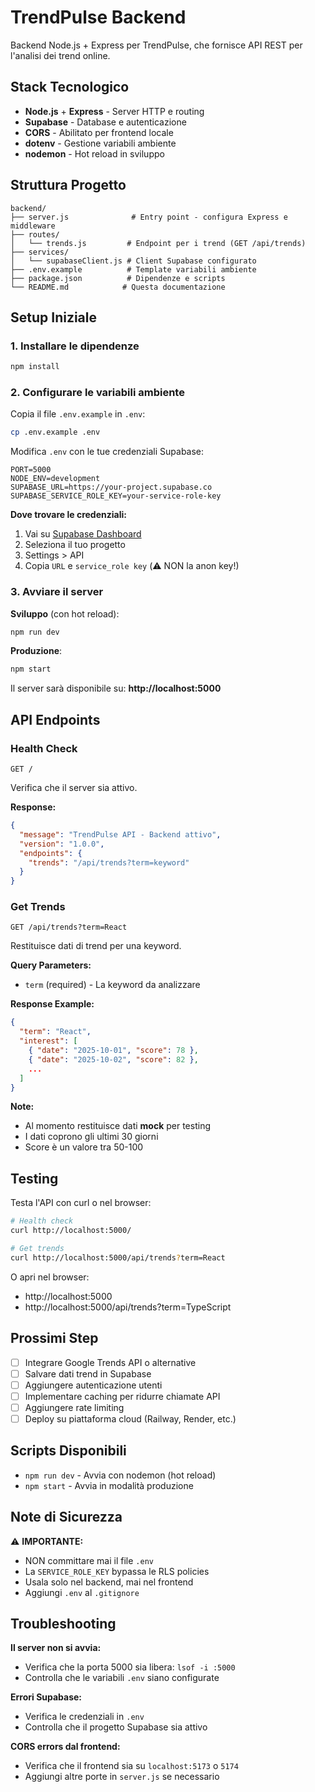 # TrendPulse Backend

Backend Node.js + Express per TrendPulse, che fornisce API REST per l'analisi dei trend online.

## Stack Tecnologico

- **Node.js** + **Express** - Server HTTP e routing
- **Supabase** - Database e autenticazione
- **CORS** - Abilitato per frontend locale
- **dotenv** - Gestione variabili ambiente
- **nodemon** - Hot reload in sviluppo

## Struttura Progetto

```
backend/
├── server.js              # Entry point - configura Express e middleware
├── routes/
│   └── trends.js         # Endpoint per i trend (GET /api/trends)
├── services/
│   └── supabaseClient.js # Client Supabase configurato
├── .env.example          # Template variabili ambiente
├── package.json          # Dipendenze e scripts
└── README.md            # Questa documentazione
```

## Setup Iniziale

### 1. Installare le dipendenze

```bash
npm install
```

### 2. Configurare le variabili ambiente

Copia il file `.env.example` in `.env`:

```bash
cp .env.example .env
```

Modifica `.env` con le tue credenziali Supabase:

```env
PORT=5000
NODE_ENV=development
SUPABASE_URL=https://your-project.supabase.co
SUPABASE_SERVICE_ROLE_KEY=your-service-role-key
```

**Dove trovare le credenziali:**
1. Vai su [Supabase Dashboard](https://app.supabase.com)
2. Seleziona il tuo progetto
3. Settings > API
4. Copia `URL` e `service_role key` (⚠️ NON la anon key!)

### 3. Avviare il server

**Sviluppo** (con hot reload):
```bash
npm run dev
```

**Produzione**:
```bash
npm start
```

Il server sarà disponibile su: **http://localhost:5000**

## API Endpoints

### Health Check

```http
GET /
```

Verifica che il server sia attivo.

**Response:**
```json
{
  "message": "TrendPulse API - Backend attivo",
  "version": "1.0.0",
  "endpoints": {
    "trends": "/api/trends?term=keyword"
  }
}
```

### Get Trends

```http
GET /api/trends?term=React
```

Restituisce dati di trend per una keyword.

**Query Parameters:**
- `term` (required) - La keyword da analizzare

**Response Example:**
```json
{
  "term": "React",
  "interest": [
    { "date": "2025-10-01", "score": 78 },
    { "date": "2025-10-02", "score": 82 },
    ...
  ]
}
```

**Note:**
- Al momento restituisce dati **mock** per testing
- I dati coprono gli ultimi 30 giorni
- Score è un valore tra 50-100

## Testing

Testa l'API con curl o nel browser:

```bash
# Health check
curl http://localhost:5000/

# Get trends
curl http://localhost:5000/api/trends?term=React
```

O apri nel browser:
- http://localhost:5000
- http://localhost:5000/api/trends?term=TypeScript

## Prossimi Step

- [ ] Integrare Google Trends API o alternative
- [ ] Salvare dati trend in Supabase
- [ ] Aggiungere autenticazione utenti
- [ ] Implementare caching per ridurre chiamate API
- [ ] Aggiungere rate limiting
- [ ] Deploy su piattaforma cloud (Railway, Render, etc.)

## Scripts Disponibili

- `npm run dev` - Avvia con nodemon (hot reload)
- `npm start` - Avvia in modalità produzione

## Note di Sicurezza

⚠️ **IMPORTANTE:**
- NON committare mai il file `.env`
- La `SERVICE_ROLE_KEY` bypassa le RLS policies
- Usala solo nel backend, mai nel frontend
- Aggiungi `.env` al `.gitignore`

## Troubleshooting

**Il server non si avvia:**
- Verifica che la porta 5000 sia libera: `lsof -i :5000`
- Controlla che le variabili `.env` siano configurate

**Errori Supabase:**
- Verifica le credenziali in `.env`
- Controlla che il progetto Supabase sia attivo

**CORS errors dal frontend:**
- Verifica che il frontend sia su `localhost:5173` o `5174`
- Aggiungi altre porte in `server.js` se necessario
